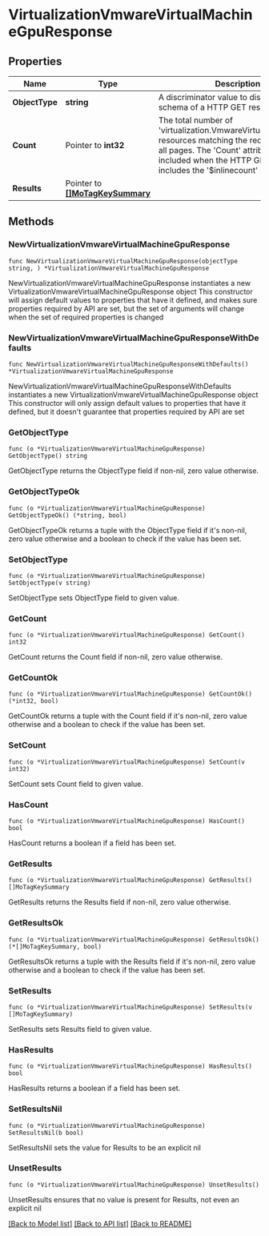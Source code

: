 # VirtualizationVmwareVirtualMachineGpuResponse

## Properties

Name | Type | Description | Notes
------------ | ------------- | ------------- | -------------
**ObjectType** | **string** | A discriminator value to disambiguate the schema of a HTTP GET response body. | 
**Count** | Pointer to **int32** | The total number of &#39;virtualization.VmwareVirtualMachineGpu&#39; resources matching the request, accross all pages. The &#39;Count&#39; attribute is included when the HTTP GET request includes the &#39;$inlinecount&#39; parameter. | [optional] 
**Results** | Pointer to [**[]MoTagKeySummary**](MoTagKeySummary.md) |  | [optional] 

## Methods

### NewVirtualizationVmwareVirtualMachineGpuResponse

`func NewVirtualizationVmwareVirtualMachineGpuResponse(objectType string, ) *VirtualizationVmwareVirtualMachineGpuResponse`

NewVirtualizationVmwareVirtualMachineGpuResponse instantiates a new VirtualizationVmwareVirtualMachineGpuResponse object
This constructor will assign default values to properties that have it defined,
and makes sure properties required by API are set, but the set of arguments
will change when the set of required properties is changed

### NewVirtualizationVmwareVirtualMachineGpuResponseWithDefaults

`func NewVirtualizationVmwareVirtualMachineGpuResponseWithDefaults() *VirtualizationVmwareVirtualMachineGpuResponse`

NewVirtualizationVmwareVirtualMachineGpuResponseWithDefaults instantiates a new VirtualizationVmwareVirtualMachineGpuResponse object
This constructor will only assign default values to properties that have it defined,
but it doesn't guarantee that properties required by API are set

### GetObjectType

`func (o *VirtualizationVmwareVirtualMachineGpuResponse) GetObjectType() string`

GetObjectType returns the ObjectType field if non-nil, zero value otherwise.

### GetObjectTypeOk

`func (o *VirtualizationVmwareVirtualMachineGpuResponse) GetObjectTypeOk() (*string, bool)`

GetObjectTypeOk returns a tuple with the ObjectType field if it's non-nil, zero value otherwise
and a boolean to check if the value has been set.

### SetObjectType

`func (o *VirtualizationVmwareVirtualMachineGpuResponse) SetObjectType(v string)`

SetObjectType sets ObjectType field to given value.


### GetCount

`func (o *VirtualizationVmwareVirtualMachineGpuResponse) GetCount() int32`

GetCount returns the Count field if non-nil, zero value otherwise.

### GetCountOk

`func (o *VirtualizationVmwareVirtualMachineGpuResponse) GetCountOk() (*int32, bool)`

GetCountOk returns a tuple with the Count field if it's non-nil, zero value otherwise
and a boolean to check if the value has been set.

### SetCount

`func (o *VirtualizationVmwareVirtualMachineGpuResponse) SetCount(v int32)`

SetCount sets Count field to given value.

### HasCount

`func (o *VirtualizationVmwareVirtualMachineGpuResponse) HasCount() bool`

HasCount returns a boolean if a field has been set.

### GetResults

`func (o *VirtualizationVmwareVirtualMachineGpuResponse) GetResults() []MoTagKeySummary`

GetResults returns the Results field if non-nil, zero value otherwise.

### GetResultsOk

`func (o *VirtualizationVmwareVirtualMachineGpuResponse) GetResultsOk() (*[]MoTagKeySummary, bool)`

GetResultsOk returns a tuple with the Results field if it's non-nil, zero value otherwise
and a boolean to check if the value has been set.

### SetResults

`func (o *VirtualizationVmwareVirtualMachineGpuResponse) SetResults(v []MoTagKeySummary)`

SetResults sets Results field to given value.

### HasResults

`func (o *VirtualizationVmwareVirtualMachineGpuResponse) HasResults() bool`

HasResults returns a boolean if a field has been set.

### SetResultsNil

`func (o *VirtualizationVmwareVirtualMachineGpuResponse) SetResultsNil(b bool)`

 SetResultsNil sets the value for Results to be an explicit nil

### UnsetResults
`func (o *VirtualizationVmwareVirtualMachineGpuResponse) UnsetResults()`

UnsetResults ensures that no value is present for Results, not even an explicit nil

[[Back to Model list]](../README.md#documentation-for-models) [[Back to API list]](../README.md#documentation-for-api-endpoints) [[Back to README]](../README.md)


